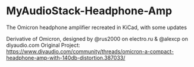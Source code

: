 # MyAudioStack-Headphone-Amp
The Omicron headphone amplifier recreated in KiCad, with some updates

Derivative of Omicron, designed by @rus2000 on electro.ru & @alexcp on diyaudio.com
Original Project:
https://www.diyaudio.com/community/threads/omicron-a-compact-headphone-amp-with-140db-distortion.387033/
